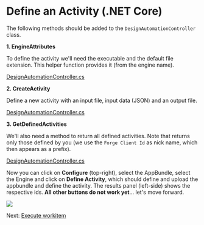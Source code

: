 # Define an Activity (.NET Core)

The following methods should be added to the `DesignAutomationController` class.

**1. EngineAttributes**

To define the activity we'll need the executable and the default file extension. This helper function provides it (from the engine name). 

[DesignAutomationController.cs](_snippets/modifymodels/netcore/DesignAutomationController.5.cs ':include :type=code csharp')

**2. CreateActivity**

Define a new activity with an input file, input data (JSON) and an output file.

[DesignAutomationController.cs](_snippets/modifymodels/netcore/DesignAutomationController.6.cs ':include :type=code csharp')

**3. GetDefinedActivities**

We'll also need a method to return all defined activities. Note that returns only those defined by you (we use the `Forge Client Id` as nick name, which then appears as a prefix).

[DesignAutomationController.cs](_snippets/modifymodels/netcore/DesignAutomationController.7.cs ':include :type=code csharp')

Now you can click on **Configure** (top-right), select the AppBundle, select the Engine and click on **Define Activity**, which should define and upload the appbundle and define the activity. The results panel (left-side) shows the respective ids. **All other buttons do not work yet**... let's move forward.

![](_media/designautomation/define_activity.gif)

Next: [Execute workitem](designautomation/workitem/)